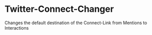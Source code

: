 Twitter-Connect-Changer
=======================

Changes the default destination of the Connect-Link from Mentions to Interactions
